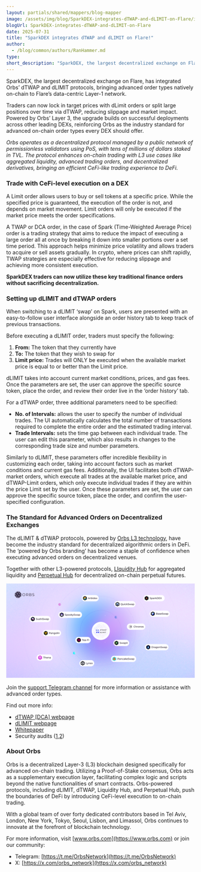 ```yaml
---
layout: partials/shared/mappers/blog-mapper
image: /assets/img/blog/SparkDEX-integrates-dTWAP-and-dLIMIT-on-Flare/image2.png
blogUrl: SparkDEX-integrates-dTWAP-and-dLIMIT-on-Flare
date: 2025-07-31
title: "SparkDEX integrates dTWAP and dLIMIT on Flare!"
author:
  - /blog/common/authors/RanHammer.md
type:
short_description: "SparkDEX, the largest decentralized exchange on Flare, has integrated Orbs’ dTWAP and dLIMIT protocols, bringing advanced order types natively on-chain to Flare’s data-centric Layer-1 network."
---
```


SparkDEX, the largest decentralized exchange on Flare, has integrated Orbs’ dTWAP and dLIMIT protocols, bringing advanced order types natively on-chain to Flare’s data-centric Layer-1 network.

Traders can now lock in target prices with dLimit orders or split large positions over time via dTWAP, reducing slippage and market impact. Powered by Orbs’ Layer 3, the upgrade builds on successful deployments across other leading DEXs, reinforcing Orbs as the industry standard for advanced on-chain order types every DEX should offer.

*Orbs operates as a decentralized protocol managed by a public network of permissionless validators using PoS, with tens of millions of dollars staked in TVL. The protocol enhances on-chain trading with L3 use cases like aggregated liquidity, advanced trading orders, and decentralized derivatives, bringing an efficient CeFi-like trading experience to DeFi.*

### Trade with CeFi-level execution on a DEX

A Limit order allows users to buy or sell tokens at a specific price. While the specified price is guaranteed, the execution of the order is not, and depends on market movement. Limit orders will only be executed if the market price meets the order specifications.

A TWAP or DCA order, in the case of Spark (Time-Weighted Average Price) order is a trading strategy that aims to reduce the impact of executing a large order all at once by breaking it down into smaller portions over a set time period. This approach helps minimize price volatility and allows traders to acquire or sell assets gradually. In crypto, where prices can shift rapidly, TWAP strategies are especially effective for reducing slippage and achieving more consistent execution.

**SparkDEX traders can now utilize these key traditional finance orders without sacrificing decentralization.**

### Setting up dLIMIT and dTWAP orders

When switching to a dLIMIT ‘swap’ on Spark, users are presented with an easy-to-follow user interface alongside an order history tab to keep track of previous transactions.

Before executing a dLIMIT order, traders must specify the following:

1. **From:** The token that they currently have
2. **To:** The token that they wish to swap for  
3. **Limit price:** Trades will ONLY be executed when the available market price is equal to or better than the Limit price.

dLIMIT takes into account current market conditions, prices, and gas fees. Once the parameters are set, the user can approve the specific source token, place the order, and review their order live in the ‘order history’ tab.

For a dTWAP order, three additional parameters need to be specified:

* **No. of Intervals:** allows the user to specify the number of individual trades. The UI automatically calculates the total number of transactions required to complete the entire order and the estimated trading interval.  
* **Trade Intervals:** sets the time gap between each individual trade. The user can edit this parameter, which also results in changes to the corresponding trade size and number parameters.

Similarly to dLIMIT, these parameters offer incredible flexibility in customizing each order, taking into account factors such as market conditions and current gas fees. Additionally, the UI facilitates both dTWAP-market orders, which execute all trades at the available market price, and dTWAP-Limit orders, which only execute individual trades if they are within the price Limit set by the user. Once these parameters are set, the user can approve the specific source token, place the order, and confirm the user-specified configuration.

### The Standard for Advanced Orders on Decentralized Exchanges

The dLIMIT & dTWAP protocols, powered by [Orbs L3 technology](https://www.orbs.com/overview/), have become the industry standard for decentralized algorithmic orders in DeFi. The ‘powered by Orbs branding’ has become a staple of confidence when executing advanced orders on decentralized venues.

Together with other L3-powered protocols, [LIquidity Hub](https://www.orbs.com/liquidity-hub/) for aggregated liquidity and [Perpetual Hub](https://www.orbs.com/perpetual-hub/) for decentralized on-chain perpetual futures.

![ecosystem](/assets/img/blog/SparkDEX-integrates-dTWAP-and-dLIMIT-on-Flare/image1.png)

Join the [support Telegram channel](https://t.me/dTWAPSupportGroup) for more information or assistance with advanced order types.

Find out more info:

* [dTWAP \[DCA\] webpage](https://www.orbs.com/dtwap/)  
* [dLIMIT webpage](https://www.orbs.com/dlimit/)
* [Whitepaper](https://www.orbs.com/white-papers/dTWAP/)  
* Security audits ([1](https://drive.google.com/file/d/1xUZN5RrNvszaPDJuJjfeG3ig14Vo2aaE/view),[2](https://drive.google.com/file/d/1ASt3_mWwtQ0IfKqBHebnj_KGJWntaNJs/view))

<div class='line-separator'> </div>

### About Orbs

Orbs is a decentralized Layer-3 (L3) blockchain designed specifically for advanced on-chain trading. Utilizing a Proof-of-Stake consensus, Orbs acts as a supplementary execution layer, facilitating complex logic and scripts beyond the native functionalities of smart contracts. Orbs-powered protocols, including dLIMIT, dTWAP, Liquidity Hub, and Perpetual Hub, push the boundaries of DeFi by introducing CeFi-level execution to on-chain trading.

With a global team of over forty dedicated contributors based in Tel Aviv, London, New York, Tokyo, Seoul, Lisbon, and Limassol, Orbs continues to innovate at the forefront of blockchain technology.

For more information, visit [www.orbs.com](https://www.orbs.com) or join our community:

* Telegram: [https://t.me/OrbsNetwork](https://t.me/OrbsNetwork)
* X: [https://x.com/orbs_network](https://x.com/orbs_network)
